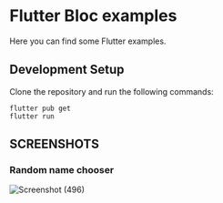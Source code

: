 # Flutter Bloc examples

Here you can find some Flutter examples.

## Development Setup
Clone the repository and run the following commands:
```
flutter pub get
flutter run
```

## SCREENSHOTS

### Random name chooser
![Screenshot (496)](https://user-images.githubusercontent.com/91388754/213280024-73b6ee14-0378-4a99-8a45-8572d55061a1.png)

